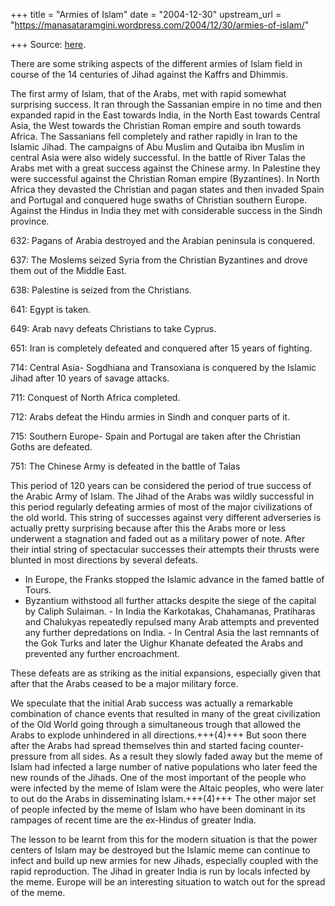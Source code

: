 +++
title = "Armies of Islam"
date = "2004-12-30"
upstream_url = "https://manasataramgini.wordpress.com/2004/12/30/armies-of-islam/"

+++
Source: [here](https://manasataramgini.wordpress.com/2004/12/30/armies-of-islam/).

There are some striking aspects of the different armies of Islam field in course of the 14 centuries of Jihad against the Kaffrs and Dhimmis. 

The first army of Islam, that of the Arabs, met with rapid somewhat surprising success. It ran through the Sassanian empire in no time and then expanded rapid in the East towards India, in the North East towards Central Asia, the West towards the Christian Roman empire and south towards Africa. The Sassanians fell completely and rather rapidly in Iran to the Islamic Jihad. The campaigns of Abu Muslim and Qutaiba ibn Muslim in central Asia were also widely successful. In the battle of River Talas the Arabs met with a great success against the Chinese army. In Palestine they were successful against the Christian Roman empire (Byzantines). In North Africa they devasted the Christian and pagan states and then invaded Spain and Portugal and conquered huge swaths of Christian southern Europe. Against the Hindus in India they met with considerable success in the Sindh province.

632: Pagans of Arabia destroyed and the Arabian peninsula is conquered.

637: The Moslems seized Syria from the Christian Byzantines and drove them out of the Middle East.

638: Palestine is seized from the Christians.

641: Egypt is taken.

649: Arab navy defeats Christians to take Cyprus.

651: Iran is completely defeated and conquered after 15 years of fighting.

714: Central Asia- Sogdhiana and Transoxiana is conquered by the Islamic Jihad after 10 years of savage attacks.

711: Conquest of North Africa completed.

712: Arabs defeat the Hindu armies in Sindh and conquer parts of it.

715: Southern Europe- Spain and Portugal are taken after the Christian Goths are defeated.

751: The Chinese Army is defeated in the battle of Talas

This period of 120 years can be considered the period of true success of the Arabic Army of Islam. The Jihad of the Arabs was wildly successful in this period regularly defeating armies of most of the major civilizations of the old world. This string of successes against very different adverseries is actually pretty surprising because after this the Arabs more or less underwent a stagnation and faded out as a military power of note. After their intial string of spectacular successes their attempts their thrusts were blunted in most directions by several defeats. 

- In Europe, the Franks stopped the Islamic advance in the famed battle of Tours. 
- Byzantium withstood all further attacks despite the siege of the capital by Caliph Sulaiman. - In India the Karkotakas, Chahamanas, Pratiharas and Chalukyas repeatedly repulsed many Arab attempts and prevented any further depredations on India. - In Central Asia the last remnants of the Gok Turks and later the Uighur Khanate defeated the Arabs and prevented any further encroachment. 

These defeats are as striking as the initial expansions, especially given that after that the Arabs ceased to be a major military force.

We speculate that the initial Arab success was actually a remarkable combination of chance events that resulted in many of the great civilization of the Old World going through a simultaneous trough that allowed the Arabs to explode unhindered in all directions.+++(4)+++ But soon there after the Arabs had spread themselves thin and started facing counter-pressure from all sides. As a result they slowly faded away but the meme of Islam had infected a large number of native populations who later feed the new rounds of the Jihads. One of the most important of the people who were infected by the meme of Islam were the Altaic peoples, who were later to out do the Arabs in disseminating Islam.+++(4)+++ The other major set of people infected by the meme of Islam who have been dominant in its rampages of recent time are the ex-Hindus of greater India.

The lesson to be learnt from this for the modern situation is that the power centers of Islam may be destroyed but the Islamic meme can continue to infect and build up new armies for new Jihads, especially coupled with the rapid reproduction. The Jihad in greater India is run by locals infected by the meme. Europe will be an interesting situation to watch out for the spread of the meme.

